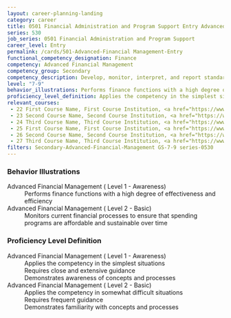 ```yaml
---
layout: career-planning-landing
category: career
title: 0501 Financial Administration and Program Support Entry Advanced Financial Management
series: 530
job_series: 0501 Financial Administration and Program Support
career_level: Entry
permalink: /cards/501-Advanced-Financial Management-Entry
functional_competency_designation: Finance
competency: Advanced Financial Management
competency_group: Secondary
competency_description: Develop, monitor, interpret, and report standardized processes-operations to ensure transparency and compliance with financial statutory, regulatory, and leadership guidance with the intent of promoting effectiveness and accountability
level: "7-9"
behavior_illustrations: Performs finance functions with a high degree of effectiveness and efficiency ? Monitors current financial processes to ensure that spending programs are affordable and sustainable over time
proficiency_level_definition: Applies the competency in the simplest situations ? Requires close and extensive guidance ? Demonstrates awareness of concepts and processes ? Applies the competency in somewhat difficult situations ? Requires frequent guidance ? Demonstrates familiarity with concepts and processes
relevant_courses: 
 - 22 First Course Name, First Course Institution, <a href="https://www.cfo.gov">www.cfo.gov</a>
 - 23 Second Course Name, Second Course Institution, <a href="https://www.cfo.gov">www.cfo.gov</a>
 - 24 Third Course Name, Third Course Institution, <a href="https://www.cfo.gov">www.cfo.gov</a>
 - 25 First Course Name, First Course Institution, <a href="https://www.cfo.gov">www.cfo.gov</a>
 - 26 Second Course Name, Second Course Institution, <a href="https://www.cfo.gov">www.cfo.gov</a>
 - 27 Third Course Name, Third Course Institution, <a href="https://www.cfo.gov">www.cfo.gov</a>
filters: Secondary-Advanced-Financial-Management GS-7-9 series-0530
---
```


<div class="desktop:grid-col-6 margin-y-205">
  <div class="border-top-05 bg-white padding-2 shadow-5 height-full members-hover border-1px border-gray-30 border-top-orange radius-lg">
    <h3>Behavior Illustrations</h3>
    <dl class="text-base"><dt>Advanced Financial Management ( Level 1 - Awareness)</dt><dd>Performs finance functions with a high degree of effectiveness and efficiency</dd><dt>Advanced Financial Management ( Level 2 - Basic)</dt><dd>Monitors current financial processes to ensure that spending programs are affordable and sustainable over time</dd></dl>
  </div>
</div>
<div class="desktop:grid-col-6 margin-y-205">
  <div class="border-top-05 bg-white padding-2 shadow-5 height-full members-hover border-1px border-gray-30 border-top-orange radius-lg">
    <h3>Proficiency Level Definition</h3>
    <dl class="text-base"><dt>Advanced Financial Management ( Level 1 - Awareness)</dt><dd>Applies the competency in the simplest situations </dd><dd> Requires close and extensive guidance </dd><dd> Demonstrates awareness of concepts and processes</dd><dt>Advanced Financial Management ( Level 2 - Basic)</dt><dd>Applies the competency in somewhat difficult situations </dd><dd> Requires frequent guidance </dd><dd> Demonstrates familiarity with concepts and processes</dd></dl>
  </div>
</div>
